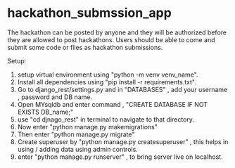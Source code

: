 # hackathon_submssion_app

The hackathon can be posted by anyone and they will be authorized before they are allowed to post hackathons. Users should be able to come and submit some code or files as hackathon submissions. 

Setup:
1) setup virtual environment using "python -m venv venv_name".
2) Install all dependencies using "pip install -r requirements.txt".
3) Go to django_rest/settings.py and in "DATABASES" , add your username , password and DB name.
4) Open MYsqldb and enter command , "CREATE DATABASE IF NOT EXISTS DB_name;"
5) use "cd djnago_rest" in terminal to navigate to that directory.
6) Now enter "python manage.py makemigrations"
7) Then enter "python manage.py migrate"
8) Create superuser by "python manage.py createsuperuser" , this helps in using / adding data using admin controls.
9) enter "python manage.py runserver" , to bring server live on localhost.
